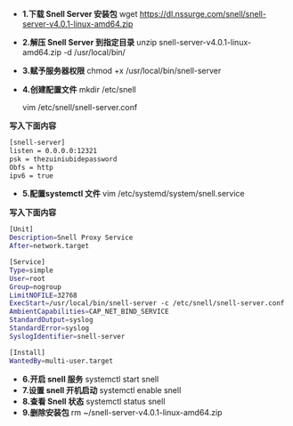 - **1.下载 Snell Server 安装包**
    wget https://dl.nssurge.com/snell/snell-server-v4.0.1-linux-amd64.zip
- **2.解压 Snell Server 到指定目录**
    unzip snell-server-v4.0.1-linux-amd64.zip -d /usr/local/bin/
- **3.赋予服务器权限**
    chmod +x /usr/local/bin/snell-server
- **4.创建配置文件**
    mkdir /etc/snell

    vim /etc/snell/snell-server.conf

**写入下面内容**
```bash
[snell-server]
listen = 0.0.0.0:12321
psk = thezuiniubidepassword
Obfs = http
ipv6 = true
```
- **5.配置systemctl 文件**
    vim /etc/systemd/system/snell.service

**写入下面内容**
```bash
[Unit]
Description=Snell Proxy Service
After=network.target

[Service]
Type=simple
User=root
Group=nogroup
LimitNOFILE=32768
ExecStart=/usr/local/bin/snell-server -c /etc/snell/snell-server.conf
AmbientCapabilities=CAP_NET_BIND_SERVICE
StandardOutput=syslog
StandardError=syslog
SyslogIdentifier=snell-server

[Install]
WantedBy=multi-user.target
```
- **6.开启 snell 服务**
    systemctl start snell
- **7.设置 snell 开机启动**
    systemctl enable snell
- **8.查看 Snell 状态**
    systemctl status snell
- **9.删除安装包**
    rm ~/snell-server-v4.0.1-linux-amd64.zip
